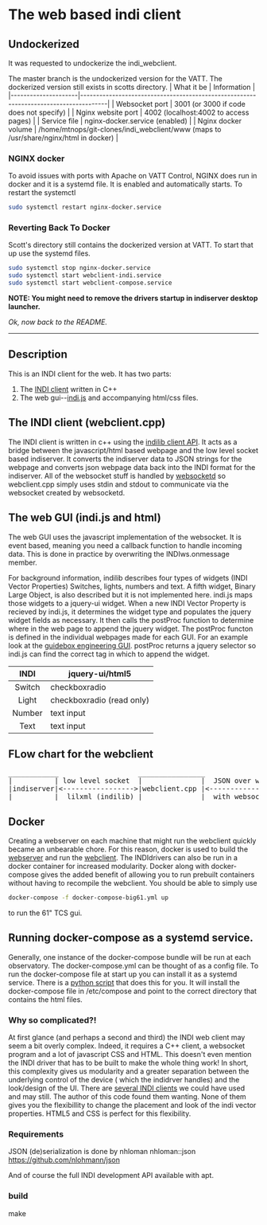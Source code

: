 # The web based indi client

## Undockerized
It was requested to undockerize the indi_webclient. 

The master branch is the undockerized version for the VATT. The dockerized version still exists in scotts directory. 
| What it be          | Information                                                                          |
|---------------------|--------------------------------------------------------------------------------------|
| Websocket port      | 3001 (or 3000 if code does not specify)                                              |
| Nginx website port  | 4002 (localhost:4002 to access pages)                                                |
| Service file        | nginx-docker.service (enabled)                                                       |
| Nginx docker volume | /home/mtnops/git-clones/indi_webclient/www (maps to /usr/share/nginx/html in docker) |

### NGINX docker
To avoid issues with ports with Apache on VATT Control, NGINX does run in docker and it is a systemd file. 
It is enabled and automatically starts. To restart the systemctl
```bash
sudo systemctl restart nginx-docker.service
```

### Reverting Back To Docker
Scott's directory still contains the dockerized version at VATT. To start that up use the systemd files.

```bash
sudo systemctl stop nginx-docker.service
sudo systemctl start webclient-indi.service
sudo systemctl start webclient-compose.service
```

**NOTE: You might need to remove the drivers startup in indiserver desktop launcher.**

*Ok, now back to the README.*
______

## Description 
This is an INDI client for the web. It has two parts:
1. The [INDI client](https://github.com/srswinde/indi_webclient/blob/master/src/webclient.cpp) written in C++
2. The web gui--[indi.js](https://github.com/srswinde/indi_webclient/blob/master/www/indi/indi.js) and accompanying html/css files. 

 
## The INDI client (webclient.cpp) 
The INDI client is written in c++ using the [indilib client API](http://www.indilib.org/api/classINDI_1_1BaseClient.html).
It acts as a bridge between the javascript/html based webpage and the low level socket based indiserver. It converts 
the indiserver data to JSON strings for the webpage and converts json webpage data back into the INDI format for the
indiserver. All of the websocket stuff is handled by [websocketd](https://github.com/joewalnes/websocketd) so webclient.cpp
simply uses stdin and stdout to communicate via the websocket created by websocketd. 

## The web GUI (indi.js and html) 
The web GUI uses the javascript implementation of the websocket. It is event based, meaning you need a callback function to handle incoming data. This is done in practice by overwriting the INDIws.onmessage member. 

For background information, indilib describes four types of widgets (INDI Vector Properties) Switches, lights, numbers and text. A fifth widget, Binary Large Object, is also described but it is not implemented here. indi.js maps those widgets to a jquery-ui widget. When a new INDI Vector Property is recieved by indi.js, it determines the widget type and populates the jquery widget fields as necessary. It then calls the postProc function to determine where in the web page to append the jquery widget. The postProc functon is defined in the individual webpages made for each GUI. For an example look at the [guidebox engineering GUI](https://github.com/srswinde/indi_webclient/blob/master/www/guidebox_engineering.html). postProc returns a jquery selector so indi.js can find the correct tag in which to append the widget. 


|  INDI  | jquery-ui/html5           |
|:------:|---------------------------|
| Switch | checkboxradio             |
| Light  | checkboxradio (read only) |
| Number | text input                |
| Text   | text input                |



## FLow chart for the webclient 
<pre>
____________                   ________________                      _________
|          | low level socket  |              |  JSON over websocket |       |
|indiserver|<----------------->|webclient.cpp |<-------------------->|indi.js|
|__________|  lilxml (indilib) |______________|  with websocketd     |_______|
</pre>

## Docker
Creating a webserver on each machine that might run the webclient quickly became an unbearable chore. For this reason, docker is used to build the [webserver](https://hub.docker.com/_/nginx) and run the [webclient](https://hub.docker.com/r/srswinde/indi_webclient). The INDIdrivers can also be run in a docker container for increased modularity. 
Docker along with docker-compose gives the added benefit of allowing you to run prebuilt containers without having to recompile the webclient. You should be able to simply use 
```bash
docker-compose -f docker-compose-big61.yml up 
```
to run the 61" TCS gui. 

## Running docker-compose as a systemd service. 
Generally, one instance of the docker-compose bundle will be run at each observatory. The docker-compose.yml can be thought of as a config file. To run the docker-compose file at start up you can install it as a systemd service. There is a [python script](https://github.com/srswinde/indi_webclient/blob/master/systemd/install-service.py) that does this for you. It will install the docker-compose file in /etc/compose and point to the correct directory that contains the html files. 

### Why so complicated?! 
At first glance  (and perhaps a second and third) the INDI web client may seem a bit overly complex. Indeed, it requires a C++ client, a websocket program and a lot of javascript CSS and HTML. This doesn't even mention the INDI driver that has to be built to make the whole thing work! In short, this complexity gives us modularity and a greater separation between the underlying control of the device ( which the indidrver handles) and the look/design of the UI. There are [several INDI clients](https://www.indilib.org/about/clients.html) we could have used and may still. The author of this code found them wanting. None of them gives you the flexibillity to change the placement and look of the indi vector properties. HTML5 and CSS is perfect for this flexibility. 


### Requirements 
JSON (de)serialization is done by nhloman
nhloman::json <https://github.com/nlohmann/json>





And of course the full INDI development API available with apt. 


### build ###
make
